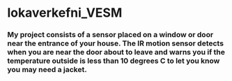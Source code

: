 # lokaverkefni_VESM

### My project consists of a sensor placed on a window or door near the entrance of your house. The IR motion sensor detects when you are near the door about to leave and warns you if the temperature outside is less than 10 degrees C to let you know you may need a jacket.

